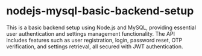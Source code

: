 # nodejs-mysql-basic-backend-setup
This is a basic backend setup using Node.js and MySQL, providing essential user authentication and settings management functionality. The API includes features such as user registration, login, password reset, OTP verification, and settings retrieval, all secured with JWT authentication.
